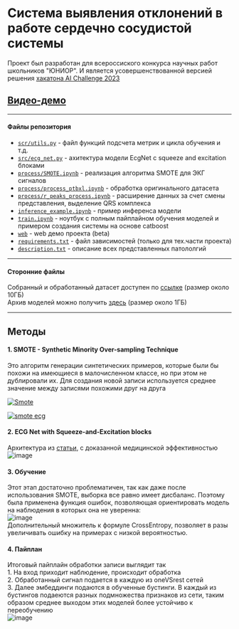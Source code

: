 # Система выявления отклонений в работе сердечно сосудистой системы

Проект был разработан для всероссиского конкурса научных работ школьников "ЮНИОР". И является усовершенствованной версией решения [хакатона AI Challenge 2023](https://github.com/ALT-F4-Team/localization-of-myocardial-infarction)

## [Видео-демо](https://github.com/notdiff/detecting_cardiovascular_diseases/blob/main/DEMO.mp4)
---

#### Файлы репозитория

* [```scr/utils.py```](https://github.com/notdiff/detecting_cardiovascular_diseases/blob/affda0c023356fe89cb821b88f65bcd060583893/src/utils.py "перейти в файл") - файл функций подсчета метрик и цикла обучения и т.д.
* [```src/ecg_net.py```](https://github.com/notdiff/detecting_cardiovascular_diseases/blob/d17a19be4365baef4e2a907001a305b1003bd5a0/src/ecg_net.py "перейти в файл") - ахитектура модели EcgNet с squeeze and excitation блоками
* [```process/SMOTE.ipynb```](https://github.com/notdiff/detecting_cardiovascular_diseases/blob/d17a19be4365baef4e2a907001a305b1003bd5a0/process/SMOTE.ipynb "перейти в файл") - реализация алгоритма SMOTE для ЭКГ сигналов
* [```process/process_ptbxl.ipynb```](https://github.com/notdiff/detecting_cardiovascular_diseases/blob/d17a19be4365baef4e2a907001a305b1003bd5a0/process/process_ptbxl.ipynb "перейти в файл") - обработка оригинального датасета
* [```process/r_peaks_process.ipynb```](https://github.com/notdiff/detecting_cardiovascular_diseases/blob/d17a19be4365baef4e2a907001a305b1003bd5a0/process/r_peaks_process.ipynb "перейти в файл") - расширение данных за счет смены представления, выделение QRS комплекса
* [```inference_example.ipynb```](https://github.com/notdiff/detecting_cardiovascular_diseases/blob/d17a19be4365baef4e2a907001a305b1003bd5a0/inference_example.ipynb "перейти в файл") - пример инференса модели
* [```train.ipynb```](https://github.com/notdiff/detecting_cardiovascular_diseases/blob/d17a19be4365baef4e2a907001a305b1003bd5a0/train.ipynb "перейти в файл") - ноутбук с полным пайплайном обучения моделей и примером создания системы на основе catboost
* [```web```](https://github.com/notdiff/detecting_cardiovascular_diseases/tree/8bc9c58fab05614232012dbb04ee1cc36f547fa3/web "перейти в папку") - web демо проекта (beta)
* [```requirements.txt```](https://github.com/notdiff/detecting_cardiovascular_diseases/blob/b4b18b6f28dbbb0ec07639dd8ca72a52e7126037/requirements.txt "перейти в файл") - файл зависимостей (только для тех.части проекта)
* [```description.txt```](https://github.com/notdiff/detecting_cardiovascular_diseases/blob/2b506b46b601df565db6d24a8063546381086321/description.txt "перейти в файл") - описание всех представленных патололгий
---

#### Сторонние файлы

Собранный и обработанный датасет доступен по <a href="https://drive.google.com/file/d/1Rt0I7Svrx77tFMCsNubEQ-cDY8hD-iCk/view?usp=drive_linkk">ссылке<a/> (размер около 10ГБ)  <br/>
Архив моделей можно получить <a href="http://site.m1r0.webtm.ru:8080/s/ex6dKfgaEqLRJpg/download/models.zip">здесь<a/> (размер около 1ГБ)

---
## Методы
#### 1. SMOTE - Synthetic Minority Over-sampling Technique
Это алгоритм генерации синтетических примеров, которые были бы похожи на имеющиеся в малочисленном классе, но при этом не дублировали их. Для создания новой записи используется среднее значение между записями похожими друг на друга

[![Smote](https://dataknowsall.com/hs-fs/hubfs/imbalanced.png?width=800&height=350&name=imbalanced.png)](https://dataknowsall.com/hs-fs/hubfs/imbalanced.png?width=800&height=350&name=imbalanced.png)

[![smote ecg](https://i.ibb.co/72ZsqfT/image.png)](https://i.ibb.co/72ZsqfT/image.png)

#### 2. ECG Net with Squeeze-and-Excitation blocks
Архитектура из [статьи](https://arxiv.org/pdf/2012.05510), с доказанной медицинской эффективностью
![image](https://github.com/notdiff/detecting_cardiovascular_diseases/assets/116492863/e72d1b07-eb32-44a0-a881-7358c39e927a)

#### 3. Обучение
Этот этап достаточно проблематичен, так как даже после использования SMOTE, выборка все равно имеет дисбаланс. Поэтому была применена функция ошибок, позволяющая ориентировать модель на наблюдения в которых она не уверенна:<br/>
![image](https://github.com/notdiff/detecting_cardiovascular_diseases/assets/116492863/f9d6177d-ab26-4a5d-931a-5d0ff1974dab)<br/>
Дополнительный множитель к формуле CrossEntropy, позволяет в разы увеличивать ошибку на примерах с низкой вероятностью.
#### 4. Пайплан
Итоговый пайплайн обработки записи выглядит так<br/>
    1. На вход приходит наблюдение, происходит обработка<br/>
    2. Обработанный сигнал подается в каждую из oneVSrest сетей<br/>
    3. Далее эмбеддинги подаются в обученные бустинги. В каждый из бустингов подаеются разных подмножества признаков из сети, таким образом среднее выходом этих моделей более устойчиво к переобучению<br/>
![image](https://github.com/notdiff/detecting_cardiovascular_diseases/assets/116492863/86dafdeb-6323-48ce-9799-69c65f4d0a2a)
